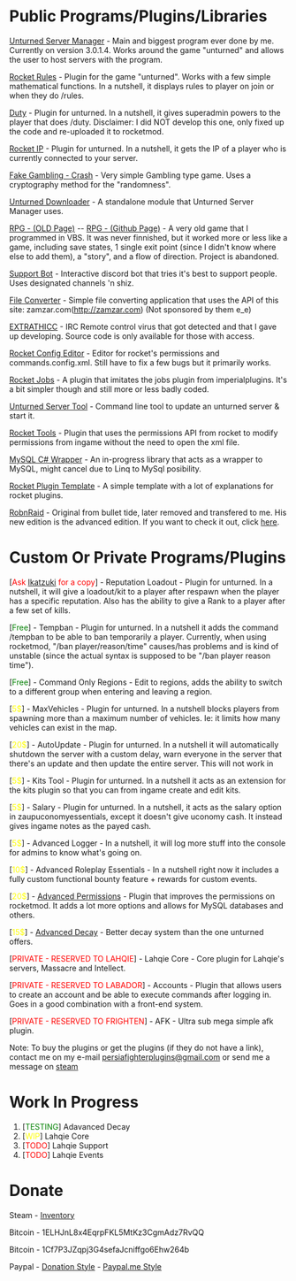 <h1>Public Programs/Plugins/Libraries</h1>

[Unturned Server Manager](/UnturnedServerManager/) - Main and biggest program ever done by me. Currently on version 3.0.1.4. Works around the game "unturned" and allows the user to host servers with the program.

[Rocket Rules](/Rocket-Rules/) - Plugin for the game "unturned". Works with a few simple mathematical functions. In a nutshell, it displays rules to player on join or when they do /rules.

[Duty](https://github.com/Ev1dentFir3/Duty) - Plugin for unturned. In a nutshell, it gives superadmin powers to the player that does /duty. Disclaimer: I did NOT develop this one, only fixed up the code and re-uploaded it to rocketmod.

[Rocket IP](https://github.com/persiafighter/Rocket-IP) - Plugin for unturned. In a nutshell, it gets the IP of a player who is currently connected to your server.

[Fake Gambling - Crash](https://github.com/persiafighter/FakeGambling-Crash) - Very simple Gambling type game. Uses a cryptography method for the "randomness".

[Unturned Downloader](https://github.com/persiafighter/unturned-downloader) - A standalone module that Unturned Server Manager uses.

[RPG - (OLD Page)](http://rpg-v2.boards.net/) -- [RPG - (Github Page)](https://github.com/persiafighter/RPG) - A very old game that I programmed in VBS. It was never finnished, but it worked more or less like a game, including save states, 1 single exit point (since I didn't know where else to add them), a "story", and a flow of direction. Project is abandoned.

[Support Bot](https://github.com/persiafighter/Support-Bot) - Interactive discord bot that tries it's best to support people. Uses designated channels 'n shiz.

[File Converter](https://github.com/persiafighter/File-Converter) - Simple file converting application that uses the API of this site: zamzar.com(http://zamzar.com) (Not sponsored by them e_e)

[EXTRATHICC](https://github.com/persiafighter/EXTRATHICC) - IRC Remote control virus that got detected and that I gave up developing. Source code is only available for those with access.

[Rocket Config Editor](https://github.com/persiafighter/RocketConfigEditor) - Editor for rocket's permissions and commands.config.xml. Still have to fix a few bugs but it primarily works.

[Rocket Jobs](https://github.com/persiafighter/Rocket-Jobs) - A plugin that imitates the jobs plugin from imperialplugins. It's a bit simpler though and still more or less badly coded.

[Unturned Server Tool](https://github.com/persiafighter/Unturned-Server-Tool) - Command line tool to update an unturned server & start it.

[Rocket Tools](https://github.com/persiafighter/Rocket-Tools) - Plugin that uses the permissions API from rocket to modify permissions from ingame without the need to open the xml file.

[MySQL C# Wrapper](https://github.com/persiafighter/C--MySqlWrapper) - An in-progress library that acts as a wrapper to MySQL, might cancel due to Linq to MySql posibility.

[Rocket Plugin Template](https://github.com/persiafighter/Plugin-Template) - A simple template with a lot of explanations for rocket plugins.

[RobnRaid](https://github.com/persiafighter/RobnRaid) - Original from bullet tide, later removed and transfered to me. His new edition is the advanced edition. If you want to check it out, click [here](https://github.com/BulletTide/AdvancedRobnRaid).

<h1>Custom Or Private Programs/Plugins</h1>

[<span style="color:red">Ask [Ikatzuki](http://steamcommunity.com/id/Ikatzuki1/) for a copy</span>] - Reputation Loadout - Plugin for unturned. In a nutshell, it will give a loadout/kit to a player after respawn when the player has a specific reputation. Also has the ability to give a Rank to a player after a few set of kills.

[<span style="color:green">Free</span>] - Tempban - Plugin for unturned. In a nutshell it adds the command /tempban to be able to ban temporarily a player. Currently, when using rocketmod, "/ban player/reason/time" causes/has problems and is kind of unstable (since the actual syntax is supposed to be "/ban player reason time").

[<span style="color:green">Free</span>] - Command Only Regions - Edit to regions, adds the ability to switch to a different group when entering and leaving a region.

[<span style="color:yellow">5$</span>] - MaxVehicles - Plugin for unturned. In a nutshell blocks players from spawning more than a maximum number of vehicles. Ie: it limits how many vehicles can exist in the map.

[<span style="color:yellow">20$</span>] - AutoUpdate - Plugin for unturned. In a nutshell it will automatically shutdown the server with a custom delay, warn everyone in the server that there's an update and then update the entire server. This will not work in 

[<span style="color:yellow">5$</span>] - Kits Tool - Plugin for unturned. In a nutshell it acts as an extension for the kits plugin so that you can from ingame create and edit kits.

[<span style="color:yellow">5$</span>] - Salary - Plugin for unturned. In a nutshell, it acts as the salary option in zaupuconomyessentials, except it doesn't give uconomy cash. It instead gives ingame notes as the payed cash.

[<span style="color:yellow">5$</span>] - Advanced Logger - In a nutshell, it will log more stuff into the console for admins to know what's going on.

[<span style="color:yellow">10$</span>] - Advanced Roleplay Essentials - In a nutshell right now it includes a fully custom functional bounty feature + rewards for custom events.

[<span style="color:yellow">20$</span>] - [Advanced Permissions](https://imperialplugins.com/Products/ProductDetails?ProductID=82) - Plugin that improves the permissions on rocketmod. It adds a lot more options and allows for MySQL databases and others.

[<span style="color:yellow">15$</span>] - [Advanced Decay](https://imperialplugins.com/Products/ProductDetails?ProductID=102) - Better decay system than the one unturned offers.

[<span style="color:red">PRIVATE - RESERVED TO LAHQIE</span>] - Lahqie Core - Core plugin for Lahqie's servers, Massacre and Intellect.

[<span style="color:red">PRIVATE - RESERVED TO LABADOR</span>] - Accounts - Plugin that allows users to create an account and be able to execute commands after logging in. Goes in a good combination with a front-end system.

[<span style="color:red">PRIVATE - RESERVED TO FRIGHTEN</span>] - AFK - Ultra sub mega simple afk plugin.

Note: To buy the plugins or get the plugins (if they do not have a link), contact me on my e-mail persiafighterplugins@gmail.com or send me a message on [steam](https://steamcommunity.com/id/persiafighter)

<h1>Work In Progress</h1>

<ol>
  <li>[<span style="color:green">TESTING</span>] Adavanced Decay</li>
  <li>[<span style="color:yellow">WIP</span>] Lahqie Core</li>
  <li>[<span style="color:red">TODO</span>] Lahqie Support</li>
  <li>[<span style="color:red">TODO</span>] Lahqie Events</li>
</ol>

<h1>Donate</h1>

Steam - [Inventory](https://steamcommunity.com/tradeoffer/new/?partner=171975117&token=nPB07kkc)

Bitcoin - 1ELHJnL8x4EqrpFKL5MtKz3CgmAdz7RvQQ

Bitcoin - 1Cf7P3JZqpj3G4sefaJcniffgo6Ehw264b

Paypal - [Donation Style](https://www.paypal.com/cgi-bin/webscr?cmd=_s-xclick&hosted_button_id=BHLUBET4ZXBC2) - [Paypal.me Style](https://www.paypal.me/persiafighter)
